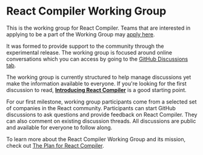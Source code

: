 # React Compiler Working Group

This is the working group for React Compiler. Teams that are interested in applying to be a part of the Working Group may [apply here](https://forms.gle/CFPrv3bM2NoDZT1h9).

It was formed to provide support to the community through the experimental release. The working group is focused around online conversations which you can access by going to the [GitHub Discussions tab](https://github.com/reactwg/react-compiler/discussions).

The working group is currently structured to help manage discussions yet make the information available to everyone. If you're looking for the first discussion to read, **[Introducing React Compiler](https://github.com/reactwg/react-compiler/discussions/5)** is a good starting point.

For our first milestone, working group participants come from a selected set of companies in the React community. Participants can start GitHub discussions to ask questions and provide feedback on React Compiler. They can also comment on existing discussion threads. All discussions are public and available for everyone to follow along.

To learn more about the React Compiler Working Group and its mission, check out [The Plan for React Compiler](#TODO).
